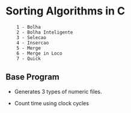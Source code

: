 # Sorting Algorithms in C

```
    1 - Bolha
    2 - Bolha Inteligente
    3 - Selecao
    4 - Insercao
    5 - Merge
    6 - Merge in Loco
    7 - Quick
```

## Base Program

* Generates 3 types of numeric files.

* Count time using clock cycles
